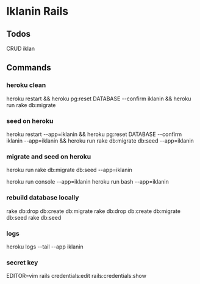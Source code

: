 # Iklanin Rails

## Todos

CRUD iklan

## Commands

### heroku clean

heroku restart && heroku pg:reset DATABASE --confirm iklanin && heroku run rake db:migrate

### seed on heroku

heroku restart --app=iklanin && heroku pg:reset DATABASE --confirm iklanin --app=iklanin && heroku run rake db:migrate db:seed --app=iklanin 

### migrate and seed on heroku

heroku run rake db:migrate db:seed --app=iklanin 

heroku run console --app=iklanin 
heroku run bash --app=iklanin 

### rebuild database locally

rake db:drop db:create db:migrate
rake db:drop db:create db:migrate db:seed
rake db:seed

### logs

heroku logs --tail --app iklanin

### secret key

EDITOR=vim rails credentials:edit
rails:credentials:show
